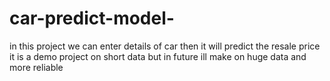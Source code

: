 # car-predict-model-
in this project we can enter details of car then it will predict the resale price it is a demo project on short data but in future ill make on huge data and more reliable 
